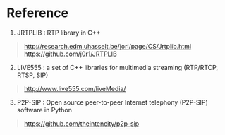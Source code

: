 # Reference

1. JRTPLIB : RTP library in C++
> http://research.edm.uhasselt.be/jori/page/CS/Jrtplib.html
> https://github.com/j0r1/JRTPLIB

2. LIVE555 : a set of C++ libraries for multimedia streaming (RTP/RTCP, RTSP, SIP)
> http://www.live555.com/liveMedia/

3. P2P-SIP : Open source peer-to-peer Internet telephony (P2P-SIP) software in Python
> https://github.com/theintencity/p2p-sip
